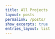 ```yaml
---
title: All Projects
layout: posts
permalink: /posts/
show_excerpts: true
entries_layout: list
---
```

